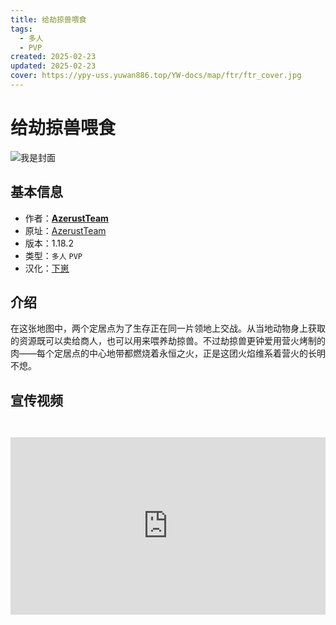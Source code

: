 ```yaml
---
title: 给劫掠兽喂食
tags:
  - 多人
  - PVP
created: 2025-02-23
updated: 2025-02-23
cover: https://ypy-uss.yuwan886.top/YW-docs/map/ftr/ftr_cover.jpg
---
```


# 给劫掠兽喂食
![我是封面](https://ypy-uss.yuwan886.top/YW-docs/map/ftr/ftr_cover.jpg)
## 基本信息

- 作者：[**AzerustTeam**](https://azerusteam.com/)
- 原址：[AzerustTeam](https://azerusteam.com/map/feed-the-ravager/)
- 版本：1.18.2
- 类型：`多人` `PVP`
- 汉化：[下崽](https://pan.quark.cn/s/bf158b3e255e)

## 介绍

在这张地图中，两个定居点为了生存正在同一片领地上交战。从当地动物身上获取的资源既可以卖给商人，也可以用来喂养劫掠兽。不过劫掠兽更钟爱用营火烤制的肉——每个定居点的中心地带都燃烧着永恒之火，正是这团火焰维系着营火的长明不熄。

## 宣传视频

<iframe
style="width:100%; aspect-ratio:16/9; margin-top: 2em;" 
src="https://www.youtube.com/embed/cKOoZ4rQ1nc?si=5-VbrrxRbDlbaf7s" title="YouTube video player" frameborder="0" 
allow="accelerometer; autoplay; clipboard-write; encrypted-media; gyroscope; picture-in-picture; web-share" referrerpolicy="strict-origin-when-cross-origin" 
allowfullscreen>
</iframe>